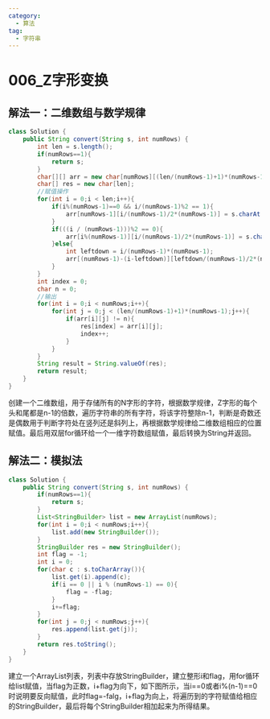 ```yaml
---
category: 
  - 算法
tag: 
  - 字符串
---
```


#  006_Z字形变换

<Badge text="中等" type="warning" vertical="middle" />

## 解法一：二维数组与数学规律

```java
class Solution {
    public String convert(String s, int numRows) {
        int len = s.length();
        if(numRows==1){
            return s;
        }
        char[][] arr = new char[numRows][(len/(numRows-1)+1)*(numRows-1)];
        char[] res = new char[len];
        //赋值操作
        for(int i = 0;i < len;i++){
            if(i%(numRows-1)==0 && i/(numRows-1)%2 == 1){
                arr[numRows-1][i/(numRows-1)/2*(numRows-1)] = s.charAt(i);
            }
            if(((i / (numRows-1)))%2 == 0){
                arr[i%(numRows-1)][i/(numRows-1)/2*(numRows-1)] = s.charAt(i);
            }else{
                int leftdown = i/(numRows-1)*(numRows-1);
                arr[(numRows-1)-(i-leftdown)][leftdown/(numRows-1)/2*(numRows-1)+(i-leftdown)] = s.charAt(i);
            }
        }
        int index = 0;
        char n = 0;
        //输出
        for(int i = 0;i < numRows;i++){
            for(int j = 0;j < (len/(numRows-1)+1)*(numRows-1);j++){
                if(arr[i][j] != n){
                    res[index] = arr[i][j];
                    index++;
                }
            }
        }
        String result = String.valueOf(res);
        return result;
    }
}
```

创建一个二维数组，用于存储所有的N字形的字符，根据数学规律，Z字形的每个头和尾都是n-1的倍数，遍历字符串的所有字符，将该字符整除n-1，判断是奇数还是偶数用于判断字符处在竖列还是斜列上，再根据数学规律给二维数组相应的位置赋值。最后用双层for循环给一个一维字符数组赋值，最后转换为String并返回。

## 解法二：模拟法

```java
class Solution {
    public String convert(String s, int numRows) {
        if(numRows==1){
            return s;
        }
        List<StringBuilder> list = new ArrayList(numRows);
        for(int i = 0;i < numRows;i++){
            list.add(new StringBuilder());
        }
        StringBuilder res = new StringBuilder();
        int flag = -1;
        int i = 0;
        for(char c : s.toCharArray()){
            list.get(i).append(c);
            if(i == 0 || i % (numRows-1) == 0){
                flag = -flag;
            }
            i+=flag;
        }
        for(int j = 0;j < numRows;j++){
            res.append(list.get(j));
        }
        return res.toString();
    }
}
```

建立一个ArrayList列表，列表中存放StringBuilder，建立整形i和flag，用for循环给list赋值，当flag为正数，i+flag为向下，如下图所示，当i\=\=0或者i%(n-1)\=\=0时说明要反向赋值，此时flag=-falg，i+flag为向上，将遍历到的字符赋值给相应的StringBuilder，最后将每个StringBuilder相加起来为所得结果。